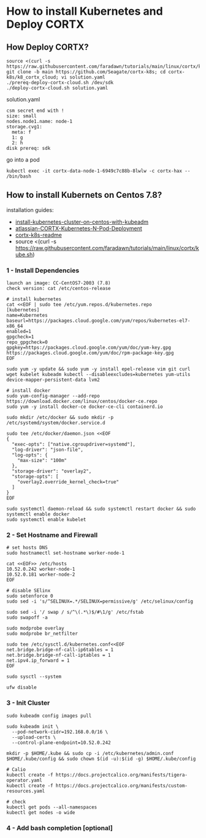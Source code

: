 # How to install Kubernetes and Deploy CORTX

## How Deploy CORTX?
```
source <(curl -s https://raw.githubusercontent.com/faradawn/tutorials/main/linux/cortx/kube.sh)
git clone -b main https://github.com/Seagate/cortx-k8s; cd cortx-k8s/k8_cortx_cloud; vi solution.yaml
./prereq-deploy-cortx-cloud.sh /dev/sdk
./deploy-cortx-cloud.sh solution.yaml
```
solution.yaml
```
csm secret end with !
size: small
nodes.node1.name: node-1
storage.cvg1: 
  meta: f
  1: g
  2: h
disk prereq: sdk
```
go into a pod
```
kubectl exec -it cortx-data-node-1-6949c7c88b-8lwlw -c cortx-hax -- /bin/bash
```


## How to install Kubernets on Centos 7.8?
installation guides:
- [install-kubernetes-cluster-on-centos-with-kubeadm](https://computingforgeeks.com/install-kubernetes-cluster-on-centos-with-kubeadm/)
- [atlassian-CORTX-Kubernetes-N-Pod-Deployment](https://seagate-systems.atlassian.net/wiki/spaces/PUB/pages/754155622/CORTX+Kubernetes+N-Pod+Deployment+and+Upgrade+Document+using+Services+Framework#5.-Understanding-Management-and-S3-Endpoints-and-configuring-External-Load-balancer-service(Optional))
- [cortx-k8s-readme](https://github.com/Seagate/cortx-k8s/tree/main)
- source <(curl -s https://raw.githubusercontent.com/faradawn/tutorials/main/linux/cortx/kube.sh)

### 1 - Install Dependencies
```
launch an image: CC-CentOS7-2003 (7.8)
check version: cat /etc/centos-release

# install kubernetes 
cat <<EOF | sudo tee /etc/yum.repos.d/kubernetes.repo
[kubernetes]
name=Kubernetes
baseurl=https://packages.cloud.google.com/yum/repos/kubernetes-el7-x86_64
enabled=1
gpgcheck=1
repo_gpgcheck=0
gpgkey=https://packages.cloud.google.com/yum/doc/yum-key.gpg https://packages.cloud.google.com/yum/doc/rpm-package-key.gpg
EOF

sudo yum -y update && sudo yum -y install epel-release vim git curl wget kubelet kubeadm kubectl --disableexcludes=kubernetes yum-utils device-mapper-persistent-data lvm2

# install docker
sudo yum-config-manager --add-repo https://download.docker.com/linux/centos/docker-ce.repo
sudo yum -y install docker-ce docker-ce-cli containerd.io

sudo mkdir /etc/docker && sudo mkdir -p /etc/systemd/system/docker.service.d

sudo tee /etc/docker/daemon.json <<EOF
{
  "exec-opts": ["native.cgroupdriver=systemd"],
  "log-driver": "json-file",
  "log-opts": {
    "max-size": "100m"
  },
  "storage-driver": "overlay2",
  "storage-opts": [
    "overlay2.override_kernel_check=true"
  ]
}
EOF

sudo systemctl daemon-reload && sudo systemctl restart docker && sudo systemctl enable docker
sudo systemctl enable kubelet
```


### 2 - Set Hostname and Firewall
```
# set hosts DNS
sudo hostnamectl set-hostname worker-node-1

cat <<EOF>> /etc/hosts
10.52.0.242 worker-node-1
10.52.0.181 worker-node-2
EOF

# disable SElinx
sudo setenforce 0
sudo sed -i 's/^SELINUX=.*/SELINUX=permissive/g' /etc/selinux/config

sudo sed -i '/ swap / s/^\(.*\)$/#\1/g' /etc/fstab
sudo swapoff -a

sudo modprobe overlay
sudo modprobe br_netfilter

sudo tee /etc/sysctl.d/kubernetes.conf<<EOF
net.bridge.bridge-nf-call-ip6tables = 1
net.bridge.bridge-nf-call-iptables = 1
net.ipv4.ip_forward = 1
EOF

sudo sysctl --system

ufw disable
```

### 3 - Init Cluster
```
sudo kubeadm config images pull

sudo kubeadm init \
  --pod-network-cidr=192.168.0.0/16 \
  --upload-certs \
  --control-plane-endpoint=10.52.0.242

mkdir -p $HOME/.kube && sudo cp -i /etc/kubernetes/admin.conf $HOME/.kube/config && sudo chown $(id -u):$(id -g) $HOME/.kube/config

# Calio
kubectl create -f https://docs.projectcalico.org/manifests/tigera-operator.yaml 
kubectl create -f https://docs.projectcalico.org/manifests/custom-resources.yaml

# check
kubectl get pods --all-namespaces
kubectl get nodes -o wide
```

### 4 - Add bash completion [optional]

